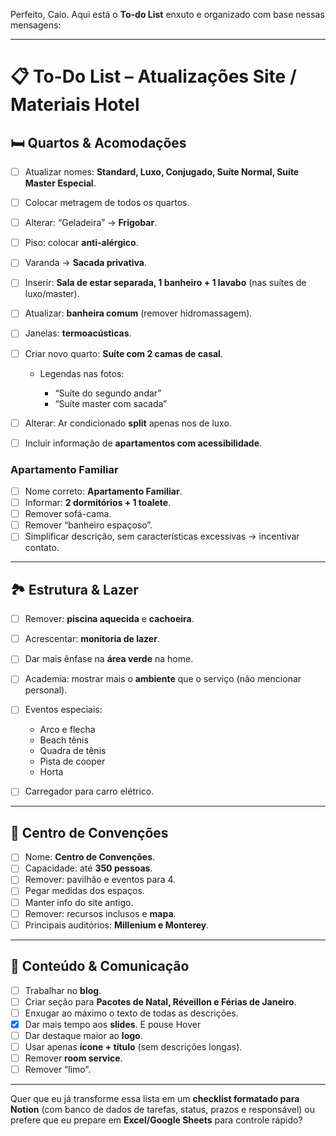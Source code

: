 Perfeito, Caio. Aqui está o **To-do List** enxuto e organizado com base nessas mensagens:

---

# 📋 To-Do List – Atualizações Site / Materiais Hotel

## 🛏️ Quartos & Acomodações

* [ ] Atualizar nomes: **Standard, Luxo, Conjugado, Suíte Normal, Suíte Master Especial**.
* [ ] Colocar metragem de todos os quartos.
* [ ] Alterar: “Geladeira” → **Frigobar**.
* [ ] Piso: colocar **anti-alérgico**.
* [ ] Varanda → **Sacada privativa**.
* [ ] Inserir: **Sala de estar separada, 1 banheiro + 1 lavabo** (nas suítes de luxo/master).
* [ ] Atualizar: **banheira comum** (remover hidromassagem).
* [ ] Janelas: **termoacústicas**.
* [ ] Criar novo quarto: **Suíte com 2 camas de casal**.

  * Legendas nas fotos:

    * “Suíte do segundo andar”
    * “Suíte master com sacada”
* [ ] Alterar: Ar condicionado **split** apenas nos de luxo.
* [ ] Incluir informação de **apartamentos com acessibilidade**.

### Apartamento Familiar

* [ ] Nome correto: **Apartamento Familiar**.
* [ ] Informar: **2 dormitórios + 1 toalete**.
* [ ] Remover sofá-cama.
* [ ] Remover “banheiro espaçoso”.
* [ ] Simplificar descrição, sem características excessivas → incentivar contato.

---

## 🏞️ Estrutura & Lazer

* [ ] Remover: **piscina aquecida** e **cachoeira**.
* [ ] Acrescentar: **monitoria de lazer**.
* [ ] Dar mais ênfase na **área verde** na home.
* [ ] Academia: mostrar mais o **ambiente** que o serviço (não mencionar personal).
* [ ] Eventos especiais:

  * Arco e flecha
  * Beach tênis
  * Quadra de tênis
  * Pista de cooper
  * Horta
* [ ] Carregador para carro elétrico.

---

## 🏢 Centro de Convenções

* [ ] Nome: **Centro de Convenções**.
* [ ] Capacidade: até **350 pessoas**.
* [ ] Remover: pavilhão e eventos para 4.
* [ ] Pegar medidas dos espaços.
* [ ] Manter info do site antigo.
* [ ] Remover: recursos inclusos e **mapa**.
* [ ] Principais auditórios: **Millenium e Monterey**.

---

## 📑 Conteúdo & Comunicação

* [ ] Trabalhar no **blog**.
* [ ] Criar seção para **Pacotes de Natal, Réveillon e Férias de Janeiro**.
* [ ] Enxugar ao máximo o texto de todas as descrições.
* [X] Dar mais tempo aos **slides**. E pouse Hover
* [ ] Dar destaque maior ao **logo**.
* [ ] Usar apenas **ícone + título** (sem descrições longas).
* [ ] Remover **room service**.
* [ ] Remover “limo”.

---

Quer que eu já transforme essa lista em um **checklist formatado para Notion** (com banco de dados de tarefas, status, prazos e responsável) ou prefere que eu prepare em **Excel/Google Sheets** para controle rápido?
